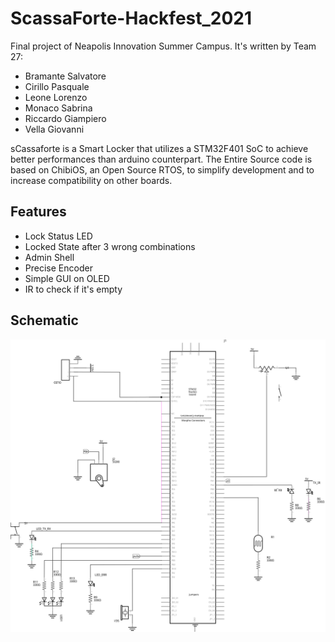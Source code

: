 # ScassaForte-Hackfest_2021

Final project of Neapolis Innovation Summer Campus. It's written by Team 27:
 - Bramante Salvatore
 - Cirillo Pasquale
 - Leone Lorenzo
 - Monaco Sabrina
 - Riccardo Giampiero
 - Vella Giovanni

sCassaforte is a Smart Locker that utilizes a STM32F401 SoC to achieve better performances than arduino counterpart. The Entire Source code is based on ChibiOS, an Open Source RTOS, to simplify development and to increase compatibility on other boards.

Features
-
 - Lock Status LED
 - Locked State after 3 wrong combinations
 - Admin Shell
 - Precise Encoder
 - Simple GUI on OLED
 - IR to check if it's empty



Schematic
-
![alt text](https://github.com/salva00/ScassaForte-Hackfest_2021/blob/main/circuito_scassaforte.svg)
